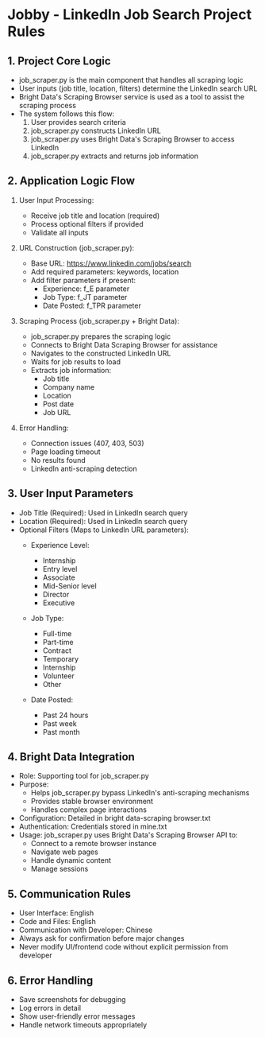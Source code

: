# Jobby - LinkedIn Job Search Project Rules

## 1. Project Core Logic
- job_scraper.py is the main component that handles all scraping logic
- User inputs (job title, location, filters) determine the LinkedIn search URL
- Bright Data's Scraping Browser service is used as a tool to assist the scraping process
- The system follows this flow:
  1. User provides search criteria
  2. job_scraper.py constructs LinkedIn URL
  3. job_scraper.py uses Bright Data's Scraping Browser to access LinkedIn
  4. job_scraper.py extracts and returns job information

## 2. Application Logic Flow
1. User Input Processing:
   - Receive job title and location (required)
   - Process optional filters if provided
   - Validate all inputs

2. URL Construction (job_scraper.py):
   - Base URL: https://www.linkedin.com/jobs/search
   - Add required parameters: keywords, location
   - Add filter parameters if present:
     * Experience: f_E parameter
     * Job Type: f_JT parameter
     * Date Posted: f_TPR parameter

3. Scraping Process (job_scraper.py + Bright Data):
   - job_scraper.py prepares the scraping logic
   - Connects to Bright Data Scraping Browser for assistance
   - Navigates to the constructed LinkedIn URL
   - Waits for job results to load
   - Extracts job information:
     * Job title
     * Company name
     * Location
     * Post date
     * Job URL

4. Error Handling:
   - Connection issues (407, 403, 503)
   - Page loading timeout
   - No results found
   - LinkedIn anti-scraping detection

## 3. User Input Parameters
- Job Title (Required): Used in LinkedIn search query
- Location (Required): Used in LinkedIn search query
- Optional Filters (Maps to LinkedIn URL parameters):
  - Experience Level:
    * Internship
    * Entry level
    * Associate
    * Mid-Senior level
    * Director
    * Executive
  
  - Job Type:
    * Full-time
    * Part-time
    * Contract
    * Temporary
    * Internship
    * Volunteer
    * Other
  
  - Date Posted:
    * Past 24 hours
    * Past week
    * Past month

## 4. Bright Data Integration
- Role: Supporting tool for job_scraper.py
- Purpose: 
  * Helps job_scraper.py bypass LinkedIn's anti-scraping mechanisms
  * Provides stable browser environment
  * Handles complex page interactions
- Configuration: Detailed in bright data-scraping browser.txt
- Authentication: Credentials stored in mine.txt
- Usage: job_scraper.py uses Bright Data's Scraping Browser API to:
  * Connect to a remote browser instance
  * Navigate web pages
  * Handle dynamic content
  * Manage sessions

## 5. Communication Rules
- User Interface: English
- Code and Files: English
- Communication with Developer: Chinese
- Always ask for confirmation before major changes
- Never modify UI/frontend code without explicit permission from developer

## 6. Error Handling
- Save screenshots for debugging
- Log errors in detail
- Show user-friendly error messages
- Handle network timeouts appropriately
